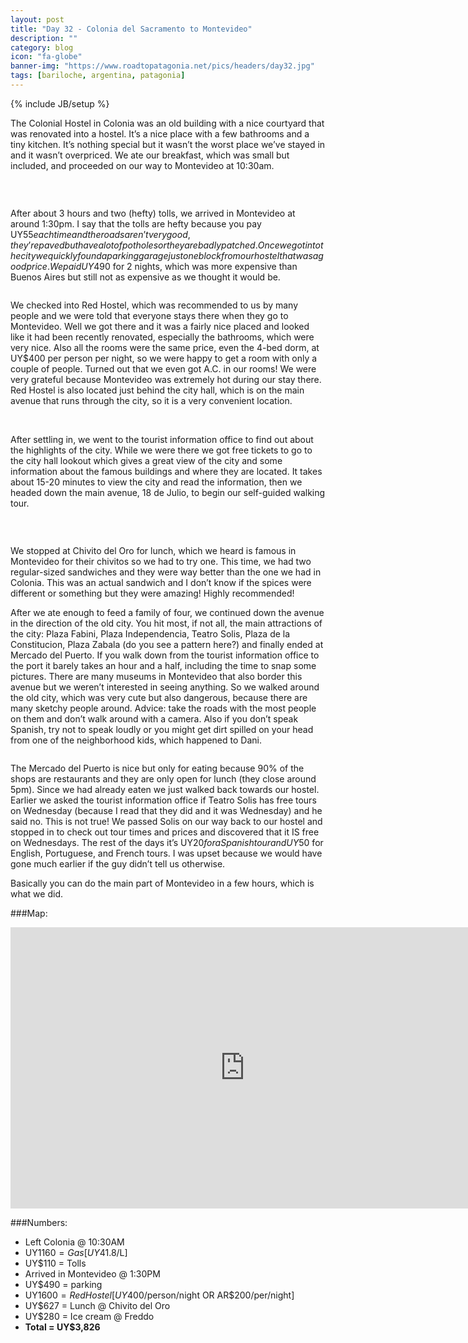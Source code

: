 ```yaml
---
layout: post
title: "Day 32 - Colonia del Sacramento to Montevideo"
description: ""
category: blog
icon: "fa-globe"
banner-img: "https://www.roadtopatagonia.net/pics/headers/day32.jpg"
tags: [bariloche, argentina, patagonia]
---
```

{% include JB/setup %}

The Colonial Hostel in Colonia was an old building with a nice courtyard that was renovated into a hostel. It’s a nice place with a few bathrooms and a tiny kitchen. It’s nothing special but it wasn’t the worst place we’ve stayed in and it wasn’t overpriced. We ate our breakfast, which was small but included, and proceeded on our way to Montevideo at 10:30am.

<figure>
	<a class="fancybox" rel="one"  href="{{ site.pics.days }}/day32/pic04_o.jpg"><img src="{{ site.pics.days }}/day32/pic04.jpg" alt=""></a>
</figure>

<figure class="third">
	<a class="fancybox" rel="one" href="{{ site.pics.days }}/day32/pic01_o.jpg"><img src="{{ site.pics.days }}/day32/pic01_tb.jpg" alt=""></a>
	<a class="fancybox" rel="one" href="{{ site.pics.days }}/day32/pic02_o.jpg"><img src="{{ site.pics.days }}/day32/pic02_tb.jpg" alt=""></a>
	<a class="fancybox" rel="one" href="{{ site.pics.days }}/day32/pic03_o.jpg"><img src="{{ site.pics.days }}/day32/pic03_tb.jpg" alt=""></a>
</figure>


After about 3 hours and two (hefty) tolls, we arrived in Montevideo at around 1:30pm. I say that the tolls are hefty because you pay UY$55 each time and the roads aren’t very good, they’re paved but have a lot of potholes or they are badly patched. Once we got into the city we quickly found a parking garage just one block from our hostel that was a good price. We paid UY$490 for 2 nights, which was more expensive than Buenos Aires but still not as expensive as we thought it would be. 

<figure>
	<a class="fancybox" rel="two"  href="{{ site.pics.days }}/day32/pic05_o.jpg"><img src="{{ site.pics.days }}/day32/pic05.jpg" alt=""></a>
</figure>


We checked into Red Hostel, which was recommended to us by many people and we were told that everyone stays there when they go to Montevideo. Well we got there and it was a fairly nice placed and looked like it had been recently renovated, especially the bathrooms, which were very nice. Also all the rooms were the same price, even the 4-bed dorm, at UY$400 per person per night, so we were happy to get a room with only a couple of people. Turned out that we even got A.C. in our rooms! We were very grateful because Montevideo was extremely hot during our stay there. Red Hostel is also located just behind the city hall, which is on the main avenue that runs through the city, so it is a very convenient location. 


<figure class="third">
	<a class="fancybox" rel="three" href="{{ site.pics.days }}/day32/pic06_o.jpg"><img src="{{ site.pics.days }}/day32/pic06_tb.jpg" alt=""></a>
	<a class="fancybox" rel="three" href="{{ site.pics.days }}/day32/pic07_o.jpg"><img src="{{ site.pics.days }}/day32/pic07_tb.jpg" alt=""></a>
	<a class="fancybox" rel="three" href="{{ site.pics.days }}/day32/pic08_o.jpg"><img src="{{ site.pics.days }}/day32/pic08_tb.jpg" alt=""></a>
</figure>


After settling in, we went to the tourist information office to find out about the highlights of the city. While we were there we got free tickets to go to the city hall lookout which gives a great view of the city and some information about the famous buildings and where they are located. It takes about 15-20 minutes to view the city and read the information, then we headed down the main avenue, 18 de Julio, to begin our self-guided walking tour.

<figure>
	<a class="fancybox" rel="four"  href="{{ site.pics.days }}/day32/pic12_o.jpg"><img src="{{ site.pics.days }}/day32/pic12.jpg" alt=""></a>
</figure>

<figure class="third">
	<a class="fancybox" rel="four" href="{{ site.pics.days }}/day32/pic09_o.jpg"><img src="{{ site.pics.days }}/day32/pic09_tb.jpg" alt=""></a>
	<a class="fancybox" rel="four" href="{{ site.pics.days }}/day32/pic10_o.jpg"><img src="{{ site.pics.days }}/day32/pic10_tb.jpg" alt=""></a>
	<a class="fancybox" rel="four" href="{{ site.pics.days }}/day32/pic11_o.jpg"><img src="{{ site.pics.days }}/day32/pic11_tb.jpg" alt=""></a>
</figure>

We stopped at Chivito del Oro for lunch, which we heard is famous in Montevideo for their chivitos so we had to try one. This time, we had two regular-sized sandwiches and they were way better than the one we had in Colonia. This was an actual sandwich and I don’t know if the spices were different or something but they were amazing! Highly recommended!

After we ate enough to feed a family of four, we continued down the avenue in the direction of the old city. You hit most, if not all, the main attractions of the city: Plaza Fabini, Plaza Independencia, Teatro Solis, Plaza de la Constitucion, Plaza Zabala (do you see a pattern here?) and finally ended at Mercado del Puerto. If you walk down from the tourist information office to the port it barely takes an hour and a half, including the time to snap some pictures. There are many museums in Montevideo that also border this avenue but we weren’t interested in seeing anything. So we walked around the old city, which was very cute but also dangerous, because there are many sketchy people around. Advice: take the roads with the most people on them and don’t walk around with a camera. Also if you don’t speak Spanish, try not to speak loudly or you might get dirt spilled on your head from one of the neighborhood kids, which happened to Dani. 

<figure>
	<a class="fancybox" rel="five"  href="{{ site.pics.days }}/day32/pic13_o.jpg"><img src="{{ site.pics.days }}/day32/pic13.jpg" alt=""></a>
</figure>

The Mercado del Puerto is nice but only for eating because 90% of the shops are restaurants and they are only open for lunch (they close around 5pm). Since we had already eaten we just walked back towards our hostel. Earlier we asked the tourist information office if Teatro Solis has free tours on Wednesday (because I read that they did and it was Wednesday) and he said no. This is not true! We passed Solis on our way back to our hostel and stopped in to check out tour times and prices and discovered that it IS free on Wednesdays. The rest of the days it’s UY$20 for a Spanish tour and UY$50 for English, Portuguese, and French tours. I was upset because we would have gone much earlier if the guy didn’t tell us otherwise.

Basically you can do the main part of Montevideo in a few hours, which is what we did.

###Map:

<iframe src="https://www.google.com/maps/embed?pb=!1m29!1m12!1m3!1d840703.6255777811!2d-57.55871832522625!3d-34.60419849326303!2m3!1f0!2f0!3f0!3m2!1i1024!2i768!4f13.1!4m14!1i0!3e0!4m5!1s0x95a312689e9baadf%3A0xd805b8023fcf8708!2sColonia+Del+Sacramento%2C+Uruguay!3m2!1d-34.460718899999996!2d-57.833909899999995!4m5!1s0x959f80ffc63bf7d3%3A0x6b321b2e355bec99!2sMontevideo%2C+Uruguay!3m2!1d-34.883611099999996!2d-56.1819444!5e0!3m2!1sen!2s!4v1397329562275" width="750" height="450" frameborder="0" style="border:0">>&nbsp;</iframe>

###Numbers:

* Left Colonia @ 10:30AM
* UY$1160 = Gas [UY$41.8/L]
* UY$110 = Tolls
* Arrived in Montevideo @ 1:30PM
* UY$490 = parking
* UY$1600 = Red Hostel [UY$400/person/night OR AR$200/per/night]
* UY$627 = Lunch @ Chivito del Oro 
* UY$280 = Ice cream @ Freddo
* **Total = UY$3,826**

